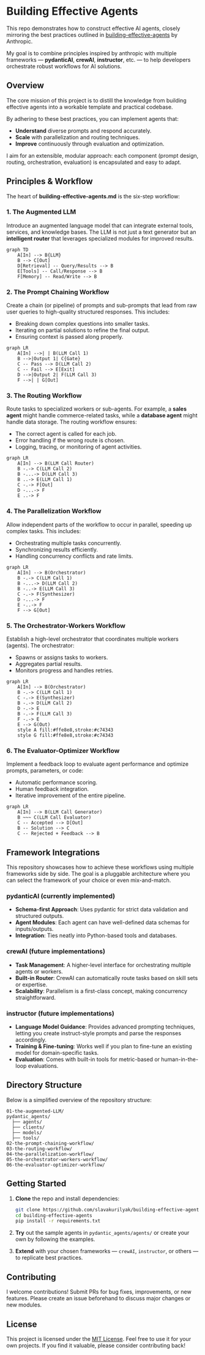 # Building Effective Agents

This repo demonstrates how to construct effective AI agents, closely mirroring the best practices outlined in [building-effective-agents](https://www.anthropic.com/research/building-effective-agents) by Anthropic. 

My goal is to combine principles inspired by anthropic with multiple frameworks — **pydanticAI**, **crewAI**, **instructor**, etc. — to help developers orchestrate robust workflows for AI solutions.

## Overview

The core mission of this project is to distill the knowledge from building effective agents into a workable template and practical codebase. 

By adhering to these best practices, you can implement agents that:

- **Understand** diverse prompts and respond accurately.
- **Scale** with parallelization and routing techniques.
- **Improve** continuously through evaluation and optimization.

I aim for an extensible, modular approach: each component (prompt design, routing, orchestration, evaluation) is encapsulated and easy to adapt.

## Principles & Workflow

The heart of **building-effective-agents.md** is the six-step workflow:

### 1. The Augmented LLM
Introduce an augmented language model that can integrate external tools, services, and knowledge bases. The LLM is not just a text generator but an **intelligent router** that leverages specialized modules for improved results.

```
graph TD
    A[In] --> B{LLM}
    B --> C[Out]
    D[Retrieval] -- Query/Results --> B
    E[Tools] -- Call/Response --> B
    F[Memory] -- Read/Write --> B
```

### 2. The Prompt Chaining Workflow
Create a chain (or pipeline) of prompts and sub-prompts that lead from raw user queries to high-quality structured responses. This includes:
- Breaking down complex questions into smaller tasks.
- Iterating on partial solutions to refine the final output.
- Ensuring context is passed along properly.

```
graph LR
    A[In] -->| | B(LLM Call 1)
    B -->|Output 1| C{Gate}
    C -- Pass --> D(LLM Call 2)
    C -- Fail --> E[Exit]
    D -->|Output 2| F(LLM Call 3)
    F -->| | G[Out]
```

### 3. The Routing Workflow
Route tasks to specialized workers or sub-agents. For example, a **sales agent** might handle commerce-related tasks, while a **database agent** might handle data storage. The routing workflow ensures:
- The correct agent is called for each job.
- Error handling if the wrong route is chosen.
- Logging, tracing, or monitoring of agent activities.

```
graph LR
    A[In] --> B(LLM Call Router)
    B -.-> C(LLM Call 2)
    B -...-> D(LLM Call 3)
    B ..-> E(LLM Call 1)
    C -.-> F[Out]
    D -...-> F
    E ..-> F
```

### 4. The Parallelization Workflow
Allow independent parts of the workflow to occur in parallel, speeding up complex tasks. This includes:
- Orchestrating multiple tasks concurrently.
- Synchronizing results efficiently.
- Handling concurrency conflicts and rate limits.

```
graph LR
    A[In] --> B(Orchestrator)
    B -.-> C(LLM Call 1)
    B -...-> D(LLM Call 2)
    B -..-> E(LLM Call 3)
    C -.-> F(Synthesizer)
    D -...-> F
    E -..-> F
    F --> G[Out]
```

### 5. The Orchestrator-Workers Workflow
Establish a high-level orchestrator that coordinates multiple workers (agents). The orchestrator:
- Spawns or assigns tasks to workers.
- Aggregates partial results.
- Monitors progress and handles retries.

```
graph LR
    A[In] --> B(Orchestrator)
    B -.-> C(LLM Call 1)
    C -.-> E(Synthesizer)
    B -.-> D(LLM Call 2)
    D -.-> E
    B -.-> F(LLM Call 3)
    F -.-> E
    E --> G(Out)
    style A fill:#ffe8e8,stroke:#c74343
    style G fill:#ffe8e8,stroke:#c74343
```

### 6. The Evaluator-Optimizer Workflow
Implement a feedback loop to evaluate agent performance and optimize prompts, parameters, or code:
- Automatic performance scoring.
- Human feedback integration.
- Iterative improvement of the entire pipeline.

```
graph LR
    A[In] --> B(LLM Call Generator)
    B ~~~ C(LLM Call Evaluator)
    C -- Accepted --> D[Out]
    B -- Solution --> C
    C -- Rejected + Feedback --> B
```

## Framework Integrations

This repository showcases how to achieve these workflows using multiple frameworks side by side. The goal is a pluggable architecture where you can select the framework of your choice or even mix-and-match.

### pydanticAI (currently implemented)
- **Schema-first Approach**: Uses pydantic for strict data validation and structured outputs.
- **Agent Modules**: Each agent can have well-defined data schemas for inputs/outputs.
- **Integration**: Ties neatly into Python-based tools and databases.

### crewAI (future implementations)
- **Task Management**: A higher-level interface for orchestrating multiple agents or workers.
- **Built-in Router**: CrewAI can automatically route tasks based on skill sets or expertise.
- **Scalability**: Parallelism is a first-class concept, making concurrency straightforward.

### instructor (future implementations)
- **Language Model Guidance**: Provides advanced prompting techniques, letting you create instruct-style prompts and parse the responses accordingly.
- **Training & Fine-tuning**: Works well if you plan to fine-tune an existing model for domain-specific tasks.
- **Evaluation**: Comes with built-in tools for metric-based or human-in-the-loop evaluations.

## Directory Structure

Below is a simplified overview of the repository structure:

```
01-the-augmented-LLM/
pydantic_agents/
  ├── agents/
  ├── clients/
  ├── models/
  ├── tools/
02-the-prompt-chaining-workflow/
03-the-routing-workflow/
04-the-parallelization-workflow/
05-the-orchestrator-workers-workflow/
06-the-evaluator-optimizer-workflow/
```

## Getting Started

1. **Clone** the repo and install dependencies:

   ```bash
   git clone https://github.com/slavakurilyak/building-effective-agents.git
   cd building-effective-agents
   pip install -r requirements.txt
   ```

2. **Try** out the sample agents in `pydantic_agents/agents/` or create your own by following the examples.
3. **Extend** with your chosen frameworks — `crewAI`, `instructor`, or others — to replicate best practices.

## Contributing

I welcome contributions! Submit PRs for bug fixes, improvements, or new features. Please create an issue beforehand to discuss major changes or new modules.

## License

This project is licensed under the [MIT License](LICENSE). Feel free to use it for your own projects. If you find it valuable, please consider contributing back!